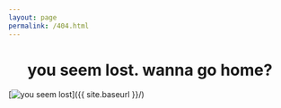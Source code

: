 ```yaml
---
layout: page
permalink: /404.html
---
```


<center> <h1> you seem lost. wanna go home? </h1> </center>
[<img src="{{ site.baseurl }}/media/404.jpg" alt="you seem lost"  />]({{ site.baseurl }}/)


